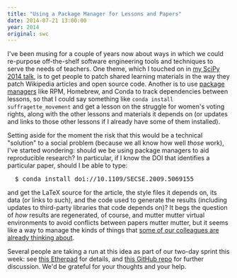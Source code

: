 ```yaml
---
title: "Using a Package Manager for Lessons and Papers"
date: 2014-07-21 13:00:00
year: 2014
original: swc
---
```

<p>
  I've been musing for a couple of years now about
  ways in which we could re-purpose off-the-shelf software engineering tools and techniques
  to serve the needs of teachers.
  One theme,
  which I touched on in <a href="https://www.youtube.com/watch?v=FtKO619O5g0">my SciPy 2014 talk</a>,
  is to get people to patch shared learning materials
  in the way they patch Wikipedia articles and open source code.
  Another is to use <a href="https://en.wikipedia.org/wiki/Package_manager">package managers</a>
  like RPM, Homebrew, and Conda to track dependencies between lessons,
  so that I could say something like <code>conda install suffragette_movement</code>
  and get a lesson on the struggle for women's voting rights,
  along with the other lessons and materials it depends on
  (or updates and links to those other lessons if I already have some of them installed).
</p>
<p>
  Setting aside for the moment the risk that this would be a technical "solution" to a social problem
  (because we all know how well <em>those</em> work),
  I've started wondering:
  should we be using package managers to aid reproducible research?
  In particular,
  if I know the DOI that identifies a particular paper,
  should I be able to type:
</p>
<pre>
  $ conda install doi://10.1109/SECSE.2009.5069155
</pre>
<p>
  and get the LaTeX source for the article,
  the style files it depends on,
  its data (or links to such),
  and the code used to generate the results
  (including updates to third-party libraries that code depends on)?
  It begs the question of <em>how</em> results are regenerated,
  of course,
  and mutter mutter virtual environments to avoid conflicts between papers mutter mutter,
  but it seems like a way to manage the kinds of things that
  <a href="http://ivory.idyll.org/blog/2014-citations.html">some of our colleagues are already thinking about</a>.
</p>
<p>
  Several people are taking a run at this idea as part of our two-day sprint this week:
  see <a href="https://etherpad.mozilla.org/sciencelab-2014summersprint-lessons-package-manager">this Etherpad</a>
  for details,
  and <a href="https://github.com/twitwi/lesson-manager">this GitHub repo</a> for further discussion.
  We'd be grateful for your thoughts and your help.
</p>
